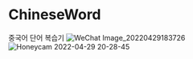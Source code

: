 # ChineseWord
중국어 단어 복습기
![WeChat Image_20220429183726](https://user-images.githubusercontent.com/16568651/165934421-5da94931-320a-4900-ab04-596f9f412acf.png)
![Honeycam 2022-04-29 20-28-45](https://user-images.githubusercontent.com/16568651/165945349-8d096649-21ca-452c-a705-299079bb3cee.gif)

